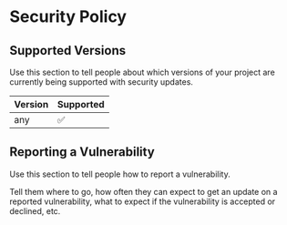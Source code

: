 # Security Policy

## Supported Versions

Use this section to tell people about which versions of your project are
currently being supported with security updates.

| Version | Supported          |
| ------- | ------------------ |
| any     | :white_check_mark: |

## Reporting a Vulnerability

Use this section to tell people how to report a vulnerability.

Tell them where to go, how often they can expect to get an update on a
reported vulnerability, what to expect if the vulnerability is accepted or
declined, etc.
